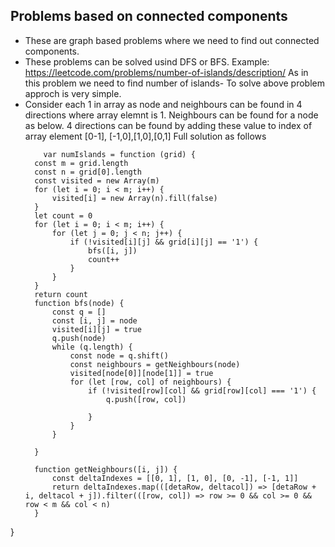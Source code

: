 ## Problems based on connected components 
  - These are graph based problems where we need to find out connected components.
  - These problems can be solved usind DFS or BFS.
Example: https://leetcode.com/problems/number-of-islands/description/
As in this problem we need to find number of islands-
To solve above problem approch is very simple.
- Consider each 1 in array as node and neighbours can be found in  4 directions where array elemnt is 1.
  Neighbours can be found for a node as below.
   4 directions can be found by adding these value to index of array element [0-1], [-1,0],[1,0],[0,1]
  Full solution as follows
  ```
      var numIslands = function (grid) {
    const m = grid.length
    const n = grid[0].length
    const visited = new Array(m)
    for (let i = 0; i < m; i++) {
        visited[i] = new Array(n).fill(false)
    }
    let count = 0
    for (let i = 0; i < m; i++) {
        for (let j = 0; j < n; j++) {
            if (!visited[i][j] && grid[i][j] == '1') {
                bfs([i, j])
                count++
            }
        }
    }
    return count
    function bfs(node) {
        const q = []
        const [i, j] = node
        visited[i][j] = true
        q.push(node)
        while (q.length) {
            const node = q.shift()
            const neighbours = getNeighbours(node)
            visited[node[0]][node[1]] = true
            for (let [row, col] of neighbours) {
                if (!visited[row][col] && grid[row][col] === '1') {
                    q.push([row, col])

                }
            }
        }

    }

    function getNeighbours([i, j]) {
        const deltaIndexes = [[0, 1], [1, 0], [0, -1], [-1, 1]]
        return deltaIndexes.map(([detaRow, deltacol]) => [detaRow + i, deltacol + j]).filter(([row, col]) => row >= 0 && col >= 0 && row < m && col < n)
    }
}
  ```
